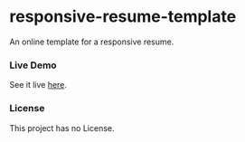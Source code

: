 # responsive-resume-template

An online template for a responsive resume.

### Live Demo

See it live [here](https://cgabriel5.github.io/resume/).

### License

This project has no License.
